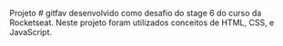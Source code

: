 Projeto # gitfav desenvolvido como desafio do stage 6 do curso da Rocketseat.
Neste projeto foram utilizados conceitos de HTML, CSS, e JavaScript. 
